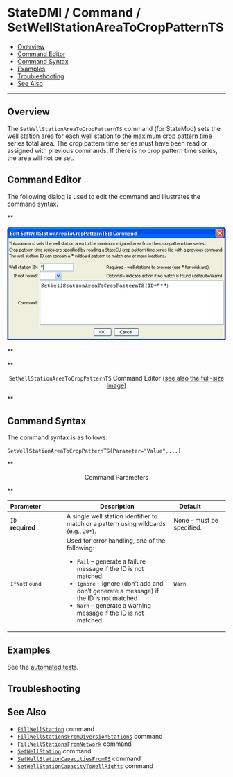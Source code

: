 # StateDMI / Command / SetWellStationAreaToCropPatternTS #

* [Overview](#overview)
* [Command Editor](#command-editor)
* [Command Syntax](#command-syntax)
* [Examples](#examples)
* [Troubleshooting](#troubleshooting)
* [See Also](#see-also)

-------------------------

## Overview ##

The `SetWellStationAreaToCropPatternTS` command (for StateMod)
sets the well station area for each well station to the maximum crop pattern time series total area.
The crop pattern time series must have been read or assigned with previous commands.
If there is no crop pattern time series, the area will not be set.

## Command Editor ##

The following dialog is used to edit the command and illustrates the command syntax.

**<p style="text-align: center;">
![SetWellStationAreaToCropPatternTS](SetWellStationAreaToCropPatternTS.png)
</p>**

**<p style="text-align: center;">
`SetWellStationAreaToCropPatternTS` Command Editor (<a href="../SetWellStationAreaToCropPatternTS.png">see also the full-size image</a>)
</p>**

## Command Syntax ##

The command syntax is as follows:

```text
SetWellStationAreaToCropPatternTS(Parameter="Value",...)
```
**<p style="text-align: center;">
Command Parameters
</p>**

| **Parameter**&nbsp;&nbsp;&nbsp;&nbsp;&nbsp;&nbsp;&nbsp;&nbsp;&nbsp;&nbsp;&nbsp;&nbsp; | **Description** | **Default**&nbsp;&nbsp;&nbsp;&nbsp;&nbsp;&nbsp;&nbsp;&nbsp;&nbsp;&nbsp; |
| --------------|-----------------|----------------- |
| `ID`<br>**required**| A single well station identifier to match or a pattern using wildcards (e.g., `20*`). | None – must be specified. |
| `IfNotFound` | Used for error handling, one of the following:<ul><li>`Fail` – generate a failure message if the ID is not matched</li><li>`Ignore` – ignore (don’t add and don’t generate a message) if the ID is not matched</li><li>`Warn` – generate a warning message if the ID is not matched</li></ul> | `Warn` |

## Examples ##

See the [automated tests](https://github.com/OpenCDSS/cdss-app-statedmi-test/tree/master/test/regression/commands/SetWellStationAreaToCropPatternTS).

## Troubleshooting ##

## See Also ##

* [`FillWellStation`](../FillWellStation/FillWellStation.md) command
* [`FillWellStationsFromDiversionStations`](../FillWellStationsFromDiversionStations/FillWellStationsFromDiversionStations.md) command
* [`FillWellStationsFromNetwork`](../FillWellStationsFromNetwork/FillWellStationsFromNetwork.md) command
* [`SetWellStation`](../SetWellStation/SetWellStation.md) command
* [`SetWellStationCapacitiesFromTS`](../SetWellStationCapacitiesFromTS/SetWellStationCapacitiesFromTS.md) command
* [`SetWellStationCapacityToWellRights`](../SetWellStationCapacityToWellRights/SetWellStationCapacityToWellRights.md) command
